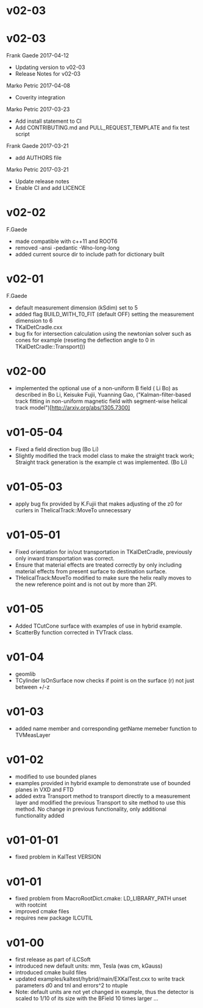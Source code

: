 # v02-03

# v02-03

Frank Gaede 2017-04-12 
  - Updating version to v02-03
  - Release Notes for v02-03

Marko Petric 2017-04-08 
  - Coverity integration

Marko Petric 2017-03-23 
  - Add install statement to CI
  - Add CONTRIBUTING.md and PULL_REQUEST_TEMPLATE and fix test script

Frank Gaede 2017-03-21 
  - add AUTHORS file

Marko Petric 2017-03-21 
  - Update release notes
  - Enable CI and add LICENCE

# v02-02
F.Gaede
-  made compatible with c++11 and ROOT6
- removed -ansi -pedantic -Wno-long-long
- added current source dir to include path for dictionary built

# v02-01
F.Gaede
- default measurement dimension (kSdim) set to 5
- added flag BUILD_WITH_T0_FIT (default OFF) setting the measurement dimension to 6 
- TKalDetCradle.cxx
- bug fix for intersection calculation using the newtonian solver such as cones for example (reseting the deflection angle to 0 in TKalDetCradle::Transport()) 

# v02-00
- implemented the optional use of a non-uniform B field ( Li Bo) as described in  Bo Li, Keisuke Fujii, Yuanning Gao, ("Kalman-filter-based track fitting in non-uniform magnetic field with segment-wise helical track model")[http://arxiv.org/abs/1305.7300]


# v01-05-04
- Fixed a field direction bug  (Bo Li)
- Slightly modified the track model class to make the straight track work; Straight track generation is the example ct was implemented.  (Bo Li)

# v01-05-03
- apply bug fix provided by K.Fujii that makes adjusting of the z0 for curlers in ThelicalTrack::MoveTo unnecessary

# v01-05-01
- Fixed orientation for in/out transportation in TKalDetCradle, previously only inward transportation was correct.
- Ensure that material effects are treated correctly by only including material effects from present surface to destination surface.
- THelicalTrack:MoveTo modified to make sure the helix really moves to the new reference point and is not out by more than 2PI.

# v01-05
- Added TCutCone surface with examples of use in hybrid example.
- ScatterBy function corrected in TVTrack class.

# v01-04
- geomlib 
- TCylinder IsOnSurface now checks if point is on the surface (r) not just between +/-z

# v01-03
- added name member and corresponding getName memeber function to TVMeasLayer

# v01-02
- modified to use bounded planes
- examples provided in hybrid example to demonstrate use of bounded planes in VXD and FTD 
- added extra Transport method to transport directly to a measurement layer and modified the  previous Transport to site method to use this method. No change in previous functionality, only additional functionality added
            	
# v01-01-01
- fixed problem in KalTest VERSION


# v01-01
- fixed problem from MacroRootDict.cmake: LD_LIBRARY_PATH unset with rootcint
- improved cmake files
- requires new package ILCUTIL


# v01-00
- first release as part of iLCSoft
- introduced new default units: mm, Tesla (was cm, kGauss)
- introduced cmake build files
- updated examples/kaltest/hybrid/main/EXKalTest.cxx to write track parameters d0 and tnl and errors^2 to ntuple
- Note: default units are not yet changed in example, thus the detector is scaled to 1/10 of its size with the BField 10 times larger ...

